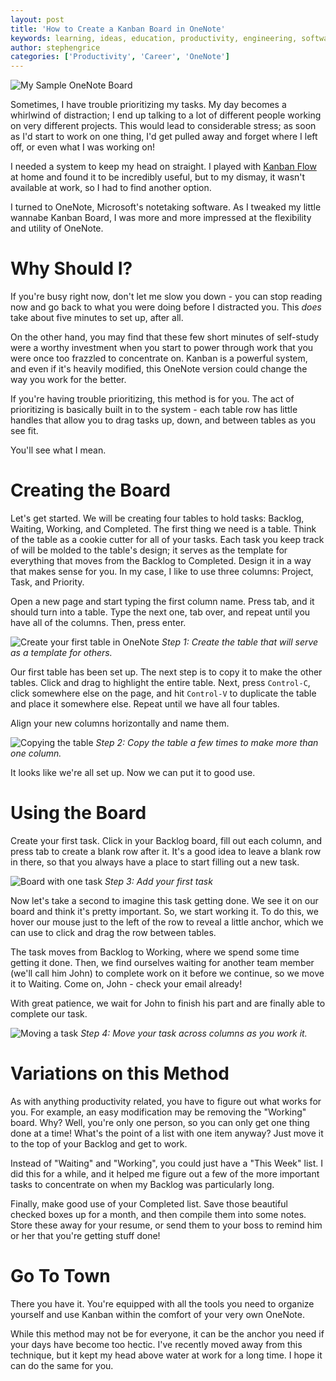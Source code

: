 ```yaml
---
layout: post
title: 'How to Create a Kanban Board in OneNote'
keywords: learning, ideas, education, productivity, engineering, software engineering, time management, kanban
author: stephengrice
categories: ['Productivity', 'Career', 'OneNote']
---
```


![My Sample OneNote Board](/blog/assets/img/articles/onenote-board/onenote-board.jpg)

Sometimes, I have trouble prioritizing my tasks. My day becomes a whirlwind of distraction; I end up talking to a lot of different people working on very different projects. This would lead to considerable stress; as soon as I'd start to work on one thing, I'd get pulled away and forget where I left off, or even what I was working on!

I needed a system to keep my head on straight. I played with [Kanban Flow](https://kanbanflow.com/) at home and found it to be incredibly useful, but to my dismay, it wasn't available at work, so I had to find another option.

I turned to OneNote, Microsoft's notetaking software. As I tweaked my little wannabe Kanban Board, I was more and more impressed at the flexibility and utility of OneNote.

# Why Should I?

If you're busy right now, don't let me slow you down - you can stop reading now and go back to what you were doing before I distracted you. This *does* take about five minutes to set up, after all.

On the other hand, you may find that these few short minutes of self-study were a worthy investment when you start to power through work that you were once too frazzled to concentrate on. Kanban is a powerful system, and even if it's heavily modified, this OneNote version could change the way you work for the better.

If you're having trouble prioritizing, this method is for you. The act of prioritizing is basically built in to the system - each table row has little handles that allow you to drag tasks up, down, and between tables as you see fit.

You'll see what I mean.

# Creating the Board

Let's get started. We will be creating four tables to hold tasks: Backlog, Waiting, Working, and Completed. The first thing we need is a table. Think of the table as a cookie cutter for all of your tasks. Each task you keep track of will be molded to the table's design; it serves as the template for everything that moves from the Backlog to Completed. Design it  in a way that makes sense for you. In my case, I like to use three columns: Project, Task, and Priority.

Open a new page and start typing the first column name. Press tab, and it should turn into a table. Type the next one, tab over, and repeat until you have all of the columns. Then, press enter.

![Create your first table in OneNote](/blog/assets/img/articles/onenote-board/1-create-table.gif)
*Step 1: Create the table that will serve as a template for others.*

Our first table has been set up. The next step is to copy it to make the other tables. Click and drag to highlight the entire table. Next, press `Control-C`, click somewhere else on the page, and hit `Control-V` to duplicate the table and place it somewhere else. Repeat until we have all four tables.

Align your new columns horizontally and name them.

![Copying the table](/blog/assets/img/articles/onenote-board/2-copy-tables.gif)
*Step 2: Copy the table a few times to make more than one column.*

It looks like we're all set up. Now we can put it to good use.

# Using the Board

Create your first task. Click in your Backlog board, fill out each column, and press tab to create a blank row after it. It's a good idea to leave a blank row in there, so that you always have a place to start filling out a new task.

![Board with one task](/blog/assets/img/articles/onenote-board/3-tables-with-task.png)
*Step 3: Add your first task*

Now let's take a second to imagine this task getting done. We see it on our board and think it's pretty important. So, we start working it. To do this, we hover our mouse just to the left of the row to reveal a little anchor, which we can use to click and drag the row between tables.

The task moves from Backlog to Working, where we spend some time getting it done. Then, we find ourselves waiting for another team member (we'll call him John) to complete work on it before we continue, so we move it to Waiting. Come on, John - check your email already!

With great patience, we wait for John to finish his part and are finally able to complete our task.

![Moving a task](/blog/assets/img/articles/onenote-board/4-move-task.gif)
*Step 4: Move your task across columns as you work it.*

# Variations on this Method

As with anything productivity related, you have to figure out what works for you. For example, an easy modification may be removing the "Working" board. Why? Well, you're only one person, so you can only get one thing done at a time! What's the point of a list with one item anyway? Just move it to the top of your Backlog and get to work.

Instead of "Waiting" and "Working", you could just have a "This Week" list. I did this for a while, and it helped me figure out a few of the more important tasks to concentrate on when my Backlog was particularly long.

Finally, make good use of your Completed list. Save those beautiful checked boxes up for a month, and then compile them into some notes. Store these away for your resume, or send them to your boss to remind him or her that you're getting stuff done!

# Go To Town

There you have it. You're equipped with all the tools you need to organize yourself and use Kanban within the comfort of your very own OneNote.

While this method may not be for everyone, it can be the anchor you need if your days have become too hectic. I've recently moved away from this technique, but it kept my head above water at work for a long time. I hope it can do the same for you.
